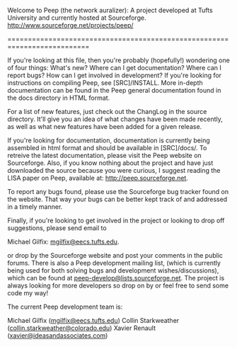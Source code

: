 Welcome to Peep (the network auralizer):
A project developed at Tufts University and currently hosted at Sourceforge.
http://www.sourceforge.net/projects/peep/

==========================================================================

  If you're looking at this file, then you're probably (hopefully!)
wondering one of four things: What's new? Where can I get documentation?
Where can I report bugs? How can I get involved in development? If you're
looking for instructions on compiling Peep, see [SRC]/INSTALL. More
in-depth documentation can be found in the Peep general documentation
found in the docs directory in HTML format.

  For a list of new features, just check out the ChangLog in the source
directory. It'll give you an idea of what changes have been made recently,
as well as what new features have been added for a given release.

  If you're looking for documentation, documentation is currently being
assembled in html format and should be available in [SRC]/docs/. To retreive
the latest documentation, please visit the Peep website on Sourceforge. Also,
if you know nothing about the project and have just downloaded the source
because you were curious, I suggest reading the LISA paper on Peep, available
at: http://peep.sourceforge.net.

  To report any bugs found, please use the Sourceforge bug tracker found on
the website. That way your bugs can be better kept track of and addressed in
a timely manner.

  Finally, if you're looking to get involved in the project or looking
to drop off suggestions, please send email to

   Michael Gilfix: mgilfix@eecs.tufts.edu.

  or drop by the Sourceforge website and post your comments in the public
forums. There is also a Peep development mailing list, (which is currently
being used for both solving bugs and development wishes/discussions), which
can be found at peep-develop@lists.sourceforge.net. The project is always
looking for more developers so drop on by or feel free to send some
code my way!

The current Peep development team is:

Michael Gilfix (mgilfix@eecs.tufts.edu)
Collin Starkweather (collin.starkweather@colorado.edu)
Xavier Renault (xavier@ideasandassociates.com)
